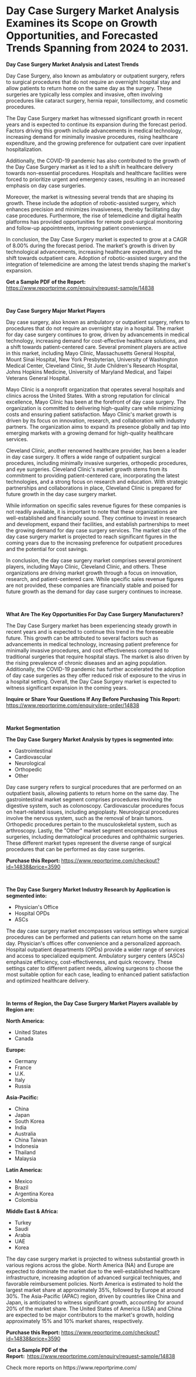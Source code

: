 <p><h1>Day Case Surgery Market Analysis Examines its Scope on Growth Opportunities, and Forecasted Trends Spanning from 2024 to 2031.</h1></p><p><strong>Day Case Surgery Market Analysis and Latest Trends</strong></p>
<p><p>Day Case Surgery, also known as ambulatory or outpatient surgery, refers to surgical procedures that do not require an overnight hospital stay and allow patients to return home on the same day as the surgery. These surgeries are typically less complex and invasive, often involving procedures like cataract surgery, hernia repair, tonsillectomy, and cosmetic procedures.</p><p>The Day Case Surgery market has witnessed significant growth in recent years and is expected to continue its expansion during the forecast period. Factors driving this growth include advancements in medical technology, increasing demand for minimally invasive procedures, rising healthcare expenditure, and the growing preference for outpatient care over inpatient hospitalization.</p><p>Additionally, the COVID-19 pandemic has also contributed to the growth of the Day Case Surgery market as it led to a shift in healthcare delivery towards non-essential procedures. Hospitals and healthcare facilities were forced to prioritize urgent and emergency cases, resulting in an increased emphasis on day case surgeries.</p><p>Moreover, the market is witnessing several trends that are shaping its growth. These include the adoption of robotic-assisted surgery, which enhances precision and minimizes invasiveness, thereby facilitating day case procedures. Furthermore, the rise of telemedicine and digital health platforms has provided opportunities for remote post-surgical monitoring and follow-up appointments, improving patient convenience.</p><p>In conclusion, the Day Case Surgery market is expected to grow at a CAGR of 8.00% during the forecast period. The market's growth is driven by technological advancements, increasing healthcare expenditure, and the shift towards outpatient care. Adoption of robotic-assisted surgery and the integration of telemedicine are among the latest trends shaping the market's expansion.</p></p>
<p><strong>Get a Sample PDF of the Report:&nbsp;</strong> <a href="https://www.reportprime.com/enquiry/request-sample/14838">https://www.reportprime.com/enquiry/request-sample/14838</a></p>
<p>&nbsp;</p>
<p><strong>Day Case Surgery Major Market Players</strong></p>
<p><p>Day case surgery, also known as ambulatory or outpatient surgery, refers to procedures that do not require an overnight stay in a hospital. The market for day case surgery continues to grow, driven by advancements in medical technology, increasing demand for cost-effective healthcare solutions, and a shift towards patient-centered care. Several prominent players are active in this market, including Mayo Clinic, Massachusetts General Hospital, Mount Sinai Hospital, New York Presbyterian, University of Washington Medical Center, Cleveland Clinic, St Jude Children's Research Hospital, Johns Hopkins Medicine, University of Maryland Medical, and Taipei Veterans General Hospital.</p><p>Mayo Clinic is a nonprofit organization that operates several hospitals and clinics across the United States. With a strong reputation for clinical excellence, Mayo Clinic has been at the forefront of day case surgery. The organization is committed to delivering high-quality care while minimizing costs and ensuring patient satisfaction. Mayo Clinic's market growth is driven by its focus on innovation, research, and collaboration with industry partners. The organization aims to expand its presence globally and tap into emerging markets with a growing demand for high-quality healthcare services.</p><p>Cleveland Clinic, another renowned healthcare provider, has been a leader in day case surgery. It offers a wide range of outpatient surgical procedures, including minimally invasive surgeries, orthopedic procedures, and eye surgeries. Cleveland Clinic's market growth stems from its commitment to providing patient-centered care, incorporating the latest technologies, and a strong focus on research and education. With strategic partnerships and collaborations in place, Cleveland Clinic is prepared for future growth in the day case surgery market.</p><p>While information on specific sales revenue figures for these companies is not readily available, it is important to note that these organizations are well-established and financially sound. They continue to invest in research and development, expand their facilities, and establish partnerships to meet the growing demand for day case surgery services. The market size of the day case surgery market is projected to reach significant figures in the coming years due to the increasing preference for outpatient procedures and the potential for cost savings.</p><p>In conclusion, the day case surgery market comprises several prominent players, including Mayo Clinic, Cleveland Clinic, and others. These organizations are driving market growth through a focus on innovation, research, and patient-centered care. While specific sales revenue figures are not provided, these companies are financially stable and poised for future growth as the demand for day case surgery continues to increase.</p></p>
<p>&nbsp;</p>
<p><strong>What Are The Key Opportunities For Day Case Surgery Manufacturers?</strong></p>
<p><p>The Day Case Surgery market has been experiencing steady growth in recent years and is expected to continue this trend in the foreseeable future. This growth can be attributed to several factors such as advancements in medical technology, increasing patient preference for minimally invasive procedures, and cost effectiveness compared to traditional surgeries that require hospital stays. The market is also driven by the rising prevalence of chronic diseases and an aging population. Additionally, the COVID-19 pandemic has further accelerated the adoption of day case surgeries as they offer reduced risk of exposure to the virus in a hospital setting. Overall, the Day Case Surgery market is expected to witness significant expansion in the coming years.</p></p>
<p><strong>Inquire or Share Your Questions If Any Before Purchasing This Report:</strong> <a href="https://www.reportprime.com/enquiry/pre-order/14838">https://www.reportprime.com/enquiry/pre-order/14838</a></p>
<p>&nbsp;</p>
<p><strong>Market Segmentation</strong></p>
<p><strong>The Day Case Surgery Market Analysis by types is segmented into:</strong></p>
<p><ul><li>Gastrointestinal</li><li>Cardiovascular</li><li>Neurological</li><li>Orthopedic</li><li>Other</li></ul></p>
<p><p>Day case surgery refers to surgical procedures that are performed on an outpatient basis, allowing patients to return home on the same day. The gastrointestinal market segment comprises procedures involving the digestive system, such as colonoscopy. Cardiovascular procedures focus on heart-related issues, including angioplasty. Neurological procedures involve the nervous system, such as the removal of brain tumors. Orthopedic procedures pertain to the musculoskeletal system, such as arthroscopy. Lastly, the "Other" market segment encompasses various surgeries, including dermatological procedures and ophthalmic surgeries. These different market types represent the diverse range of surgical procedures that can be performed as day case surgeries.</p></p>
<p><strong>Purchase this Report:&nbsp;</strong><a href="https://www.reportprime.com/checkout?id=14838&price=3590">https://www.reportprime.com/checkout?id=14838&price=3590</a></p>
<p>&nbsp;</p>
<p><strong>The Day Case Surgery Market Industry Research by Application is segmented into:</strong></p>
<p><ul><li>Physician's Office</li><li>Hospital OPDs</li><li>ASCs</li></ul></p>
<p><p>The day case surgery market encompasses various settings where surgical procedures can be performed and patients can return home on the same day. Physician's offices offer convenience and a personalized approach. Hospital outpatient departments (OPDs) provide a wider range of services and access to specialized equipment. Ambulatory surgery centers (ASCs) emphasize efficiency, cost-effectiveness, and quick recovery. These settings cater to different patient needs, allowing surgeons to choose the most suitable option for each case, leading to enhanced patient satisfaction and optimized healthcare delivery.</p></p>
<p>&nbsp;</p>
<p><strong>In terms of Region, the Day Case Surgery Market Players available by Region are:</strong></p>
<p>
    <p> <strong> North America: </strong>
        <ul>
            <li>United States</li>
            <li>Canada</li>
        </ul>
        </p> 
    <p> <strong> Europe: </strong>
        <ul>
            <li>Germany</li>
            <li>France</li>
            <li>U.K.</li>
            <li>Italy</li>
            <li>Russia</li>
        </ul>
        </p> 
    <p> <strong> Asia-Pacific: </strong>
        <ul>
            <li>China</li>
            <li>Japan</li>
            <li>South Korea</li>
            <li>India</li>
            <li>Australia</li>
            <li>China Taiwan</li>
            <li>Indonesia</li>
            <li>Thailand</li>
            <li>Malaysia</li>
        </ul>
        </p> 
    <p> <strong> Latin America: </strong>
        <ul>
            <li>Mexico</li>
            <li>Brazil</li>
            <li>Argentina Korea</li>
            <li>Colombia</li>
        </ul>
        </p> 
    <p> <strong> Middle East & Africa: </strong>
        <ul>
            <li>Turkey</li>
            <li>Saudi</li>
            <li>Arabia</li>
            <li>UAE</li>
            <li>Korea</li>
        </ul>
    </p>
    </p>
<p><p>The day case surgery market is projected to witness substantial growth in various regions across the globe. North America (NA) and Europe are expected to dominate the market due to the well-established healthcare infrastructure, increasing adoption of advanced surgical techniques, and favorable reimbursement policies. North America is estimated to hold the largest market share at approximately 35%, followed by Europe at around 30%. The Asia-Pacific (APAC) region, driven by countries like China and Japan, is anticipated to witness significant growth, accounting for around 20% of the market share. The United States of America (USA) and China are expected to be major contributors to the market's growth, holding approximately 15% and 10% market shares, respectively.</p></p>
<p><strong>Purchase this Report: </strong><a href="https://www.reportprime.com/checkout?id=14838&price=3590">https://www.reportprime.com/checkout?id=14838&price=3590</a></p>
<p>&nbsp;<strong>Get a Sample PDF of the Report:&nbsp;&nbsp;</strong><a href="https://www.reportprime.com/enquiry/request-sample/14838">https://www.reportprime.com/enquiry/request-sample/14838</a></p>
<p><strong></strong></p>
<p>Check more reports on https://www.reportprime.com/</p>